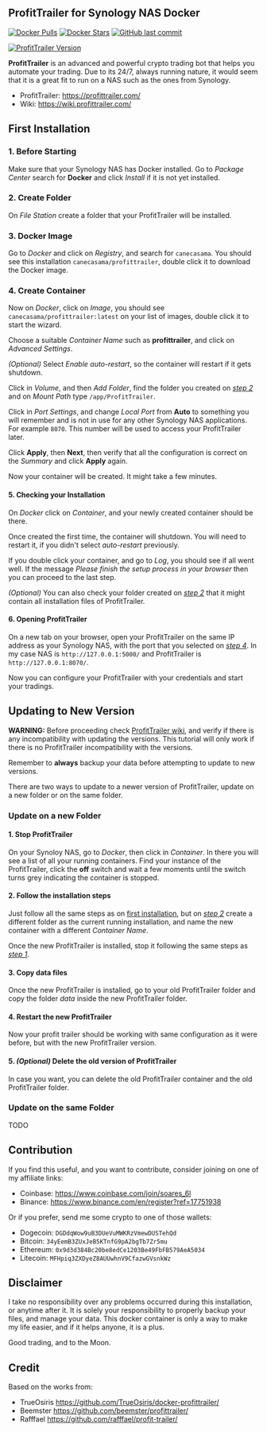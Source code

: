 ProfitTrailer for Synology NAS Docker
-------------------------------------

[![Docker Pulls][docker-pull]][docker-link] [![Docker Stars][docker-stars]][docker-link] [![GitHub last commit][git-last-commit]][github-link]

[![ProfitTrailer Version][pt-version]][github-link]

**ProfitTrailer** is an advanced and powerful crypto trading bot that helps you automate your trading.
Due to its 24/7, always running nature, it would seem that it is a great fit to run on a NAS such as the ones from Synology.

* ProfitTrailer: https://profittrailer.com/
* Wiki: https://wiki.profittrailer.com/

First Installation
------------------

### 1. Before Starting

Make sure that your Synology NAS has Docker installed. Go to *Package Center* search for **Docker** and click *Install*
if it is not yet installed.

### 2. Create Folder

On *File Station* create a folder that your ProfitTrailer will be installed.

### 3. Docker Image

Go to *Docker* and click on *Registry*, and search for `canecasama`. You should see this installation `canecasama/profittrailer`,
double click it to download the Docker image.

### 4. Create Container

Now on *Docker*, click on *Image*, you should see `canecasama/profittrailer:latest` on your list of images,
double click it to start the wizard.

Choose a suitable *Container Name* such as **profittrailer**, and click on *Advanced Settings*.

*(Optional)* Select *Enable auto-restart*, so the container will restart if it gets shutdown.

Click in *Volume*, and then *Add Folder*, find the folder you created on [*step 2*](#2-create-folder) and on *Mount Path* type `/app/ProfitTrailer`.

Click in *Port Settings*, and change *Local Port* from **Auto** to something you will remember and is not in use for
any other Synology NAS applications. For example `8070`. This number will be used to access your ProfitTrailer later.

Click **Apply**, then **Next**, then verify that all the configuration is correct on the *Summary* and click **Apply** again.

Now your container will be created. It might take a few minutes.

#### 5. Checking your Installation

On *Docker* click on *Container*, and your newly created container should be there.

Once created the first time, the container will shutdown. You will need to restart it, if you didn't select *auto-restart* previously.

If you double click your container, and go to *Log*, you should see if all went well.
If the message *Please finish the setup process in your browser* then you can proceed to the last step.

*(Optional)* You can also check your folder created on [*step 2*](#2-create-folder) that it might contain all installation files of ProfitTrailer.

#### 6. Opening ProfitTrailer

On a new tab on your browser, open your ProfitTrailer on the same IP address as your Synology NAS, with the port that
you selected on [*step 4*](#4-create-container). In my case NAS is `http://127.0.0.1:5000/` and ProfitTrailer is `http://127.0.0.1:8070/`.

Now you can configure your ProfitTrailer with your credentials and start your tradings.

Updating to New Version
-----------------------

**WARNING:** Before proceeding check [ProfitTrailer wiki][pt-wiki], and verify if there is any incompatibility with
updating the versions. This tutorial will only work if there is no ProfitTrailer incompatibility with the versions.

Remember to **always** backup your data before attempting to update to new versions.

There are two ways to update to a newer version of ProfitTrailer, update on a new folder or on the same folder.

### Update on a new Folder

#### 1. Stop ProfitTrailer

On your Synoloy NAS, go to *Docker*, then click in *Container*. In there you will see a list of all your running
containers. Find your instance of the ProfitTrailer, click the **off** switch and wait a few moments until the
switch turns grey indicating the container is stopped.

#### 2. Follow the installation steps

Just follow all the same steps as on [first installation](#first-installation), but on [*step 2*](#2-create-folder)
create a different folder as the current running installation, and name the new container with a different *Container Name*.

Once the new ProfitTrailer is installed, stop it following the same steps as [*step 1*](#1-stop-profittrailer).

#### 3. Copy data files

Once the new ProfitTrailer is installed, go to your old ProfitTrailer folder and copy the folder *data* inside the
new ProfitTrailer folder.

#### 4. Restart the new ProfitTrailer

Now your profit trailer should be working with same configuration as it were before, but with the new ProfitTrailer version.

#### 5. *(Optional)* Delete the old version of ProfitTrailer

In case you want, you can delete the old ProfitTrailer container and the old ProfitTrailer folder.

### Update on the same Folder

TODO

Contribution
------------

If you find this useful, and you want to contribute, consider joining on one of my affiliate links:

* Coinbase: https://www.coinbase.com/join/soares_6l
* Binance: https://www.binance.com/en/register?ref=17751938

Or if you prefer, send me some crypto to one of those wallets:

* Dogecoin: `DGDdqWow9uB3DUeVuMWKRzVmewDUSTehQd`
* Bitcoin: `34yEemB3ZUxJeB5KTnfG9pA2bgTb7Zr5mu`
* Ethereum: `0x9d3d384Bc20be8edCe1203Be49FbFB579AeA5034`
* Litecoin: `MFHpiq3ZXDyeZ8AUUwhnV9CfazwGVsnkWz`

Disclaimer
----------

I take no responsibility over any problems occurred during this installation, or anytime after it.
It is solely your responsibility to properly backup your files, and manage your data.
This docker container is only a way to make my life easier, and if it helps anyone, it is a plus.

Good trading, and to the Moon.

Credit
------

Based on the works from:

 * TrueOsiris https://github.com/TrueOsiris/docker-profittrailer/
 * Beemster https://github.com/beemster/profittrailer/
 * Rafffael https://github.com/rafffael/profit-trailer/

<!-- Icons -->
[docker-pull]: https://img.shields.io/docker/pulls/canecasama/profittrailer.svg
[docker-stars]: https://img.shields.io/docker/stars/canecasama/profittrailer.svg
[git-last-commit]: https://img.shields.io/github/last-commit/canecasama/profittrailer_nas.svg
[pt-version]: https://img.shields.io/badge/profittrailer%20version-2.4.55-green

<!-- Links -->
[docker-link]: https://hub.docker.com/r/canecasama/profittrailer/
[github-link]: https://github.com/canecasama/profittrailer_nas/
[pt-wiki]: https://wiki.profittrailer.com/
